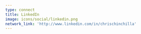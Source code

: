 ```yaml
---
type: connect
title: LinkedIn
image: icons/social/linkedin.png
network_link: 'http://www.linkedin.com/in/chrischinchilla'
---
```

